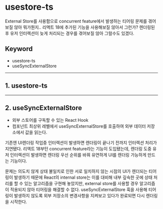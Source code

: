 # usestore-ts

External Store를 사용함으로 concurrent feature에서 발생하는 티어링 문제를 겪어보질 않아 뭐가뭔지..
리액트 18에 추가된 기능을 사용해보질 않아서 그런가? 렌더링된 후 유저 인터렉션이 늦게 처리되는 경우를 겪어보질 않아 그럴수도 있겠다.

## Keyword

- usestore-ts
- useSyncExternalStore

---

## 1. usestore-ts



---

## 2. useSyncExternalStore

- 외부 스토어를 구독할 수 있는 React Hook
- 컴포넌트 최상위 레벨에서 useSyncExternalStore를 호출하여 외부 데이터 저장소에서 값을 읽는다.

기존엔 UI렌더링 작업중 인터렉션이 발생하면 렌더링이 끝나기 전까지 인터렉션 처리가 지연됐다.
리액트 18부턴 concurrent feature라는 기능이 도입됐는데,
렌더링 도중 유저 인터렉션이 발생하면 렌더링 우선 순위를 바꿔 유연하게 UI를 렌더링 가능하게 만드는 기능이다.

문제는 의도치 않게 상태 불일치로 인한 서로 일치하지 않는 시점의 UI가 렌더되는 티어링이 발생하기 때문에 React의 internal store는 이를 대비해 내부 깊숙한 곳에 상태 처리를 할 수 있는
알고리즘을 구현해 놓았지만, external store를 사용할 경우 알고리즘이 적용되지 않아 티어링을 해결할 수 없다.
useSyncExternalStore 훅을 사용해 티어링이 발생하지 않도록 외부 저장소의 변경사항을 지켜보고 있다가 완료되면 다시 렌더링을 시작한다.
